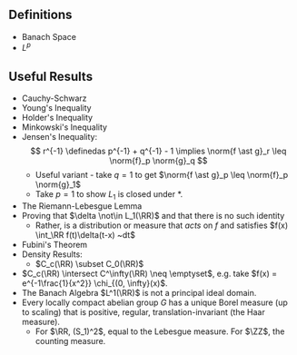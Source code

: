 ## Definitions

- Banach Space
- $L^p$

## Useful Results
- Cauchy-Schwarz
- Young's Inequality
- Holder's Inequality
- Minkowski's Inequality
- Jensen's Inequality:
$$
r^{-1} \definedas p^{-1} + q^{-1} - 1 \implies \norm{f \ast g}_r \leq \norm{f}_p \norm{g}_q
$$
  - Useful variant - take $q = 1$ to get $\norm{f \ast g}_p \leq \norm{f}_p \norm{g}_1$
  - Take $p=1$ to show $L_1$ is closed under $\ast$.
- The Riemann-Lebesgue Lemma
- Proving that $\delta \not\in L_1(\RR)$ and that there is no such identity
  - Rather, is a distribution or measure that _acts_ on $f$ and satisfies $f(x) \int_\RR f(t)\delta(t-x) ~dt$
- Fubini's Theorem
- Density Results:
  - $C_c(\RR) \subset C_0(\RR)$
- $C_c(\RR) \intersect C^\infty(\RR) \neq \emptyset$, e.g. take $f(x) = e^{-1\frac{1}{x^2}} \chi_{(0, \infty}(x)$.
- The Banach Algebra $L^1(\RR)$ is not a principal ideal domain.
- Every locally compact abelian group $G$ has a unique Borel measure (up to scaling) that is positive, regular, translation-invariant (the Haar measure).
  - For $\RR, (S_1)^2$, equal to the Lebesgue measure. For $\ZZ$, the counting measure.
